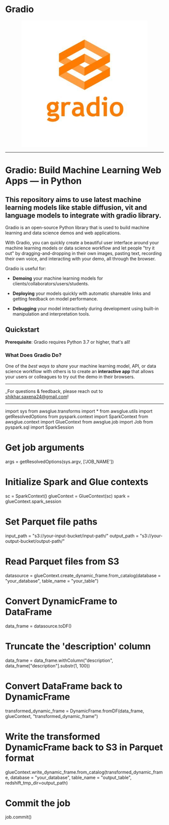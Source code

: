 # Gradio

<p align="center">
  <img src="src/gradio.jpg" />
</p>

---

# Gradio: Build Machine Learning Web Apps — in Python

## This repository aims to use latest machine learning models like stable diffusion, vit and language models to integrate with gradio library. 


Gradio is an open-source Python library that is used to build machine learning and data science demos and web applications.

With Gradio, you can quickly create a beautiful user interface around your machine learning models or data science workflow and let people "try it out" by dragging-and-dropping in their own images,
pasting text, recording their own voice, and interacting with your demo, all through the browser.


Gradio is useful for:

- **Demoing** your machine learning models for clients/collaborators/users/students.

- **Deploying** your models quickly with automatic shareable links and getting feedback on model performance.

- **Debugging** your model interactively during development using built-in manipulation and interpretation tools.

## Quickstart

**Prerequisite**: Gradio requires Python 3.7 or higher, that's all!

### What Does Gradio Do?

One of the *best ways to share* your machine learning model, API, or data science workflow with others is to create an **interactive app** that allows your users or colleagues to try out the demo in their browsers.


---

_For questions & feedback, please reach out to shikhar.saxena24@gmail.com!

---

 import sys
from awsglue.transforms import *
from awsglue.utils import getResolvedOptions
from pyspark.context import SparkContext
from awsglue.context import GlueContext
from awsglue.job import Job
from pyspark.sql import SparkSession

# Get job arguments
args = getResolvedOptions(sys.argv, ['JOB_NAME'])

# Initialize Spark and Glue contexts
sc = SparkContext()
glueContext = GlueContext(sc)
spark = glueContext.spark_session

# Set Parquet file paths
input_path = "s3://your-input-bucket/input-path/"
output_path = "s3://your-output-bucket/output-path/"

# Read Parquet files from S3
datasource = glueContext.create_dynamic_frame.from_catalog(database = "your_database", table_name = "your_table")

# Convert DynamicFrame to DataFrame
data_frame = datasource.toDF()

# Truncate the 'description' column
data_frame = data_frame.withColumn("description", data_frame["description"].substr(1, 100))

# Convert DataFrame back to DynamicFrame
transformed_dynamic_frame = DynamicFrame.fromDF(data_frame, glueContext, "transformed_dynamic_frame")

# Write the transformed DynamicFrame back to S3 in Parquet format
glueContext.write_dynamic_frame.from_catalog(transformed_dynamic_frame, database = "your_database", table_name = "output_table", redshift_tmp_dir=output_path)

# Commit the job
job.commit()

